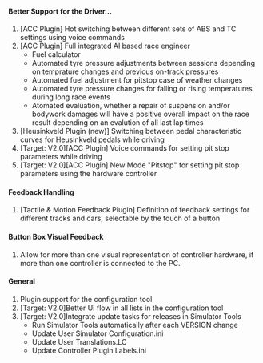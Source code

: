 #### Better Support for the Driver...
  1. [ACC Plugin] Hot switching between different sets of ABS and TC settings using voice commands
  2. [ACC Plugin] Full integrated AI based race engineer
     - Fuel calculator
     - Automated tyre pressure adjustments between sessions depending on temprature changes and previous on-track pressures
	 - Automated fuel adjustment for pitstop case of weather changes
	 - Automated tyre pressure changes for falling or rising temperatures during long race events
     - Atomated evaluation, whether	a repair of suspension and/or bodywork damages will have a positive overall impact on the race result depending on an evalution of all last lap times 
  3. [Heusinkveld Plugin (new)] Switching between pedal characteristic curves for Heusinkveld pedals while driving
  4. [Target: V2.0][ACC Plugin] Voice commands for setting pit stop parameters while driving
  5. [Target: V2.0][ACC Plugin] New Mode "Pitstop" for setting pit stop parameters using the hardware controller
  
#### Feedback Handling
  1. [Tactile & Motion Feedback Plugin] Definition of feedback settings for different tracks and cars, selectable by the touch of a button
  
#### Button Box Visual Feedback
  1. Allow for more than one visual representation of controller hardware, if more than one controller is connected to the PC.
  
#### General
  1. Plugin support for the configuration tool
  2. [Target: V2.0]Better UI flow in all lists in the configuration tool
  3. [Target: V2.0]Integrate update tasks for releases in Simulator Tools
     - Run Simulator Tools automatically after each VERSION change
     - Update User Simulator Configuration.ini
     - Update User Translations.LC
	 - Update Controller Plugin Labels.ini